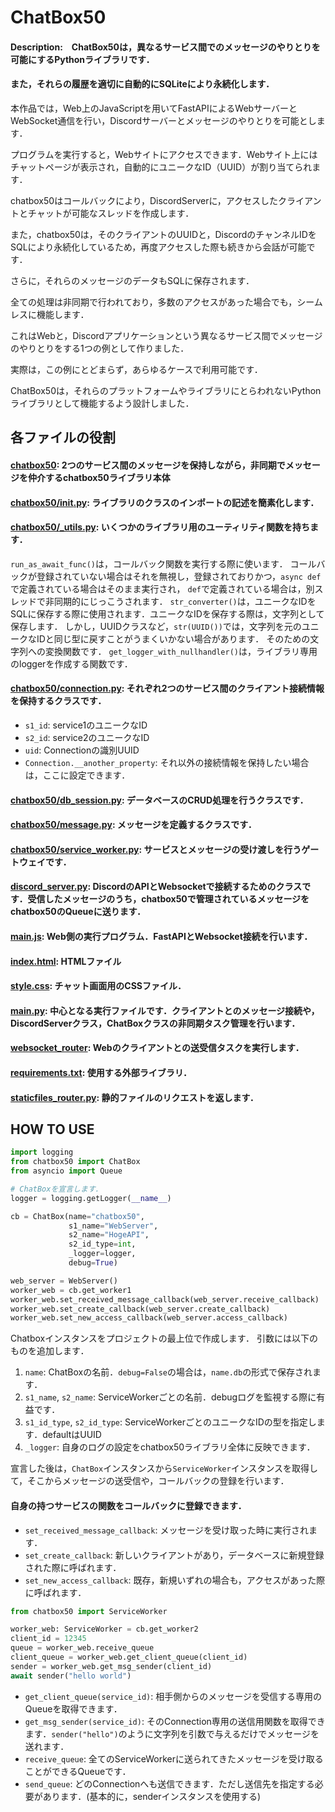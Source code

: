 # ChatBox50

#### Description:　ChatBox50は，異なるサービス間でのメッセージのやりとりを可能にするPythonライブラリです．

#### また，それらの履歴を適切に自動的にSQLiteにより永続化します．

本作品では，Web上のJavaScriptを用いてFastAPIによるWebサーバーとWebSocket通信を行い，Discordサーバーとメッセージのやりとりを可能とします．

プログラムを実行すると，Webサイトにアクセスできます．Webサイト上にはチャットページが表示され，自動的にユニークなID（UUID）が割り当てられます．

chatbox50はコールバックにより，DiscordServerに，アクセスしたクライアントとチャットが可能なスレッドを作成します．

また，chatbox50は，そのクライアントのUUIDと，DiscordのチャンネルIDをSQLにより永続化しているため，再度アクセスした際も続きから会話が可能です．

さらに，それらのメッセージのデータもSQLに保存されます．

全ての処理は非同期で行われており，多数のアクセスがあった場合でも，シームレスに機能します．

これはWebと，Discordアプリケーションという異なるサービス間でメッセージのやりとりをする1つの例として作りました．

実際は，この例にとどまらず，あらゆるケースで利用可能です．

ChatBox50は，それらのプラットフォームやライブラリにとらわれないPythonライブラリとして機能するよう設計しました．

## 各ファイルの役割

#### [chatbox50](chatbox50): 2つのサービス間のメッセージを保持しながら，非同期でメッセージを仲介するchatbox50ライブラリ本体

#### [chatbox50/__init__.py](chatbox50/__init__.py): ライブラリのクラスのインポートの記述を簡素化します．

#### [chatbox50/_utils.py](chatbox50/_utils.py): いくつかのライブラリ用のユーティリティ関数を持ちます．

`run_as_await_func()`は，コールバック関数を実行する際に使います．
コールバックが登録されていない場合はそれを無視し，登録されておりかつ，`async def`で定義されている場合はそのまま実行され，
`def`で定義されている場合は，別スレッドで非同期的にじっこうされます．
`str_converter()`は，ユニークなIDをSQLに保存する際に使用されます．ユニークなIDを保存する際は，文字列として保存します．
しかし，UUIDクラスなど，`str(UUID())`では，文字列を元のユニークなIDと同じ型に戻すことがうまくいかない場合があります．
そのための文字列への変換関数です．
`get_logger_with_nullhandler()`は，ライブラリ専用のloggerを作成する関数です．

#### [chatbox50/connection.py](chatbox50/connection.py): それぞれ2つのサービス間のクライアント接続情報を保持するクラスです．

- `s1_id`: service1のユニークなID
- `s2_id`: service2のユニークなID
- `uid`: Connectionの識別UUID
- `Connection.__another_property`: それ以外の接続情報を保持したい場合は，ここに設定できます．

#### [chatbox50/db_session.py](chatbox50/db_session.py): データベースのCRUD処理を行うクラスです．

#### [chatbox50/message.py](chatbox50/message.py): メッセージを定義するクラスです．

#### [chatbox50/service_worker.py](chatbox50/service_worker.py): サービスとメッセージの受け渡しを行うゲートウェイです．

#### [discord_server.py](discord_server.py): DiscordのAPIとWebsocketで接続するためのクラスです．受信したメッセージのうち，chatbox50で管理されているメッセージをchatbox50のQueueに送ります．

#### [main.js](main.js): Web側の実行プログラム．FastAPIとWebsocket接続を行います．

#### [index.html](index.html): HTMLファイル

#### [style.css](style.css): チャット画面用のCSSファイル．

#### [main.py](main.py): 中心となる実行ファイルです．クライアントとのメッセージ接続や，DiscordServerクラス，ChatBoxクラスの非同期タスク管理を行います．

#### [websocket_router](websocket_router.py): Webのクライアントとの送受信タスクを実行します．

#### [requirements.txt](requirements.txt): 使用する外部ライブラリ．

#### [staticfiles_router.py](staticfiles_router.py): 静的ファイルのリクエストを返します．

## HOW TO USE

```python
import logging
from chatbox50 import ChatBox
from asyncio import Queue

# ChatBoxを宣言します．
logger = logging.getLogger(__name__)

cb = ChatBox(name="chatbox50",
             s1_name="WebServer",
             s2_name="HogeAPI",
             s2_id_type=int,
             _logger=logger,
             debug=True)

web_server = WebServer()
worker_web = cb.get_worker1
worker_web.set_received_message_callback(web_server.receive_callback)
worker_web.set_create_callback(web_server.create_callback)
worker_web.set_new_access_callback(web_server.access_callback)

```

Chatboxインスタンスをプロジェクトの最上位で作成します．
引数には以下のものを追加します．

1. `name`: ChatBoxの名前．`debug=False`の場合は，`name.db`の形式で保存されます．
2. `s1_name`, `s2_name`: ServiceWorkerごとの名前．debugログを監視する際に有益です．
3. `s1_id_type`, `s2_id_type`: ServiceWorkerごとのユニークなIDの型を指定します．defaultはUUID
4. `_logger`: 自身のログの設定をchatbox50ライブラリ全体に反映できます．

宣言した後は，`ChatBox`インスタンスから`ServiceWorker`インスタンスを取得して，そこからメッセージの送受信や，コールバックの登録を行います．

#### 自身の持つサービスの関数をコールバックに登録できます．

- `set_received_message_callback`: メッセージを受け取った時に実行されます．
- `set_create_callback`: 新しいクライアントがあり，データベースに新規登録された際に呼ばれます．
- `set_new_access_callback`: 既存，新規いずれの場合も，アクセスがあった際に呼ばれます．

```python
from chatbox50 import ServiceWorker

worker_web: ServiceWorker = cb.get_worker2
client_id = 12345
queue = worker_web.receive_queue
client_queue = worker_web.get_client_queue(client_id)
sender = worker_web.get_msg_sender(client_id)
await sender("hello world")
```

- `get_client_queue(service_id)`: 相手側からのメッセージを受信する専用のQueueを取得できます．
- `get_msg_sender(service_id)`: そのConnection専用の送信用関数を取得できます．`sender("hello")`のように文字列を引数で与えるだけでメッセージを送れます．
- `receive_queue`: 全てのServiceWorkerに送られてきたメッセージを受け取ることができるQueueです．
- `send_queue`: どのConnectionへも送信できます．ただし送信先を指定する必要があります．(基本的に，senderインスタンスを使用する)
